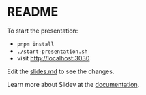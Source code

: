 # README

To start the presentation:

- `pnpm install`
- `./start-presentation.sh`
- visit <http://localhost:3030>

Edit the [slides.md](./slides.md) to see the changes.

Learn more about Slidev at the [documentation](https://sli.dev/).
